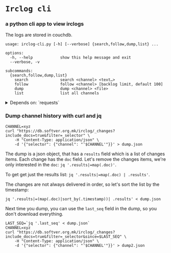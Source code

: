 # `Irclog cli`
### a python cli app to view irclogs

The logs are stored in couchdb.

```
usage: irclog-cli.py [-h] [--verbose] {search,follow,dump,list} ...

options:
  -h, --help            show this help message and exit
  --verbose, -v

subcommands:
  {search,follow,dump,list}
    search              search <channel> <text…>
    follow              follow <channel> [backlog limit, default 100]
    dump                dump <channel> <file>
    list                list all channels
```

<details>
<summary>Depends on: `requests`</summary>

```
pip install -r requirements.txt
```
</details>

### Dump channel history with curl and jq

```
CHANNEL=xyz
curl "https://db.softver.org.mk/irclog/_changes?include_docs=true&filter=_selector" \
    -H "Content-Type: application/json" \
    -d '{"selector": {"channel": "'$CHANNEL'"}}' > dump.json
```

The dump is a json object, that has a `results` field which is a list of changes items. Each change has the `doc` field. Let's remove the changes items, we're only interested in the `doc`: `jq '.results|=map(.doc)'`.

To get get just the results list: `jq '.results|=map(.doc) | .results'`.

The changes are not always delivered in order, so let's sort the list by the timestamp: 
```
jq '.results|=(map(.doc)|sort_by(.timestamp))| .results' < dump.json
```

Next time you dump, you can use the `last_seq` field in the dump, so you don't download everything.

```
LAST_SEQ=`jq '.last_seq' < dump.json`
CHANNEL=xyz
curl "https://db.softver.org.mk/irclog/_changes?include_docs=true&filter=_selector&since=$LAST_SEQ" \
    -H "Content-Type: application/json" \
    -d '{"selector": {"channel": "'$CHANNEL'"}}' > dump2.json
```
